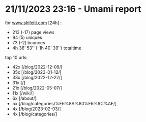# 21/11/2023 23:16 - Umami report
for www.shifeiti.com [24h] :

 - 213 (-17) page views
 - 94 (5) uniques
 - 73 (-2) bounces
 - 4h 36' 53'' (-1h 40' 39'') totaltime


top 10 urls:
 - 42x [/blog/2022-12-09/]
 - 35x [/blog/2023-01-12/]
 - 33x [/blog/2022-12-22/]
 - 31x [/]
 - 21x [/blog/2022-05-07/]
 - 11x [/wiki/]
 - 6x [/about/]
 - 5x [/blog/categories/%E6%8A%80%E6%9C%AF/]
 - 4x [/blog/2023-02-03/]
 - 4x [/blog/categories/]



